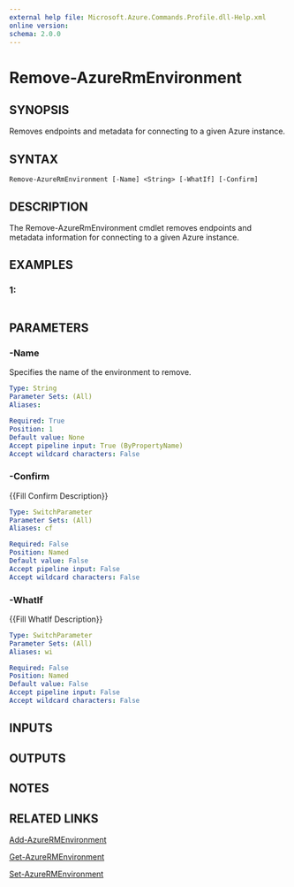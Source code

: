 ```yaml
---
external help file: Microsoft.Azure.Commands.Profile.dll-Help.xml
online version: 
schema: 2.0.0
---
```


# Remove-AzureRmEnvironment
## SYNOPSIS
Removes endpoints and metadata for connecting to a given Azure instance.

## SYNTAX

```
Remove-AzureRmEnvironment [-Name] <String> [-WhatIf] [-Confirm]
```

## DESCRIPTION
The Remove-AzureRmEnvironment cmdlet removes endpoints and metadata information for connecting to a given Azure instance.

## EXAMPLES

### 1:
```

```

## PARAMETERS

### -Name
Specifies the name of the environment to remove.

```yaml
Type: String
Parameter Sets: (All)
Aliases: 

Required: True
Position: 1
Default value: None
Accept pipeline input: True (ByPropertyName)
Accept wildcard characters: False
```

### -Confirm
{{Fill Confirm Description}}

```yaml
Type: SwitchParameter
Parameter Sets: (All)
Aliases: cf

Required: False
Position: Named
Default value: False
Accept pipeline input: False
Accept wildcard characters: False
```

### -WhatIf
{{Fill WhatIf Description}}

```yaml
Type: SwitchParameter
Parameter Sets: (All)
Aliases: wi

Required: False
Position: Named
Default value: False
Accept pipeline input: False
Accept wildcard characters: False
```

## INPUTS

## OUTPUTS

## NOTES

## RELATED LINKS

[Add-AzureRMEnvironment]()

[Get-AzureRMEnvironment]()

[Set-AzureRMEnvironment]()


